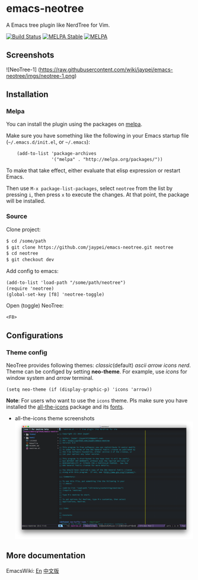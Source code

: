 # emacs-neotree

A Emacs tree plugin like NerdTree for Vim.

[![Build Status](https://travis-ci.org/jaypei/emacs-neotree.svg?branch=master)](https://travis-ci.org/jaypei/emacs-neotree)
[![MELPA Stable](http://stable.melpa.org/packages/neotree-badge.svg)](http://stable.melpa.org/#/neotree)
[![MELPA](https://melpa.org/packages/neotree-badge.svg)](https://melpa.org/#/neotree)


## Screenshots

![NeoTree-1] (https://raw.githubusercontent.com/wiki/jaypei/emacs-neotree/imgs/neotree-1.png)  

## Installation

### Melpa

You can install the plugin using the packages on [melpa](http://melpa.org/).

Make sure you have something like the following in your Emacs startup file (`~/.emacs.d/init.el`, or `~/.emacs`):

```elisp
    (add-to-list 'package-archives
                 '("melpa" . "http://melpa.org/packages/"))
```

To make that take effect, either evaluate that elisp expression or restart Emacs.

Then use `M-x package-list-packages`, select `neotree` from
the list by pressing `i`, then press `x` to execute the changes. At
that point, the package will be installed.


### Source

Clone project:
```sh
$ cd /some/path
$ git clone https://github.com/jaypei/emacs-neotree.git neotree
$ cd neotree
$ git checkout dev
```

Add config to emacs:

```elisp
(add-to-list 'load-path "/some/path/neotree")
(require 'neotree)
(global-set-key [f8] 'neotree-toggle)
```

Open (toggle) NeoTree:

```
<F8>
```

## Configurations

### Theme config
NeoTree provides following themes: *classic*(default) *ascii* *arrow* *icons* *nerd*. 
Theme can be configed by setting **neo-theme**. For example, use *icons* for window 
system and *arrow* terminal.

```elisp
(setq neo-theme (if (display-graphic-p) 'icons 'arrow))
```

**Note**: For users who want to use the `icons` theme. Pls make sure you have installed the
[all-the-icons](https://github.com/domtronn/all-the-icons.el) package and its
[fonts](https://github.com/domtronn/all-the-icons.el/tree/master/fonts).

* all-the-icons theme screenshots  
![](screenshots/icons.png "neotree icons theme")

## More documentation

EmacsWiki:
[En](http://www.emacswiki.org/emacs/NeoTree)
[中文版](http://www.emacswiki.org/emacs-zh/NeoTree_%E4%B8%AD%E6%96%87wiki)
